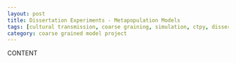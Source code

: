 ```yaml
---
layout: post
title: Dissertation Experiments - Metapopulation Models
tags: [cultural transmission, coarse graining, simulation, ctpy, dissertation, experiments]
category: coarse grained model project
---
```


CONTENT


